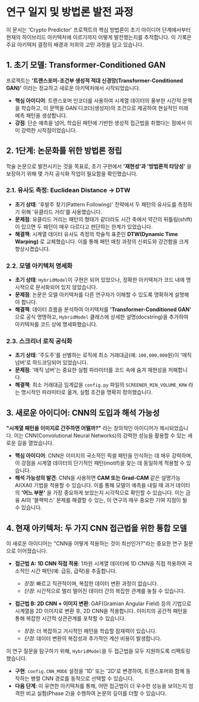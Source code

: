 # 연구 일지 및 방법론 발전 과정

이 문서는 'Crypto Predictor' 프로젝트의 핵심 방법론이 초기 아이디어 단계에서부터 현재의 하이브리드 아키텍처에 이르기까지 어떻게 발전했는지를 추적합니다. 이 기록은 주요 아키텍처 결정의 배경과 저희의 고민 과정을 담고 있습니다.

## 1. 초기 모델: Transformer-Conditioned GAN

프로젝트는 **'트랜스포머-조건부 생성적 적대 신경망(Transformer-Conditioned GAN)'** 이라는 정교하고 새로운 아키텍처에서 시작되었습니다.

-   **핵심 아이디어**: 트랜스포머 인코더를 사용하여 시계열 데이터의 풍부한 시간적 문맥을 학습하고, 이 문맥을 GAN 디코더(생성자)의 조건으로 제공하여 현실적인 미래 예측 패턴을 생성합니다.
-   **강점**: 단순 예측을 넘어, 학습된 패턴에 기반한 생성적 접근법을 취했다는 점에서 이미 강력한 시작점이었습니다.

## 2. 1단계: 논문화를 위한 방법론 정립

학술 논문으로 발전시키는 것을 목표로, 초기 구현에서 **'재현성'과 '방법론적 타당성'** 을 보장하기 위해 몇 가지 공식화 작업이 필요함을 확인했습니다.

### 2.1. 유사도 측정: Euclidean Distance → DTW

-   **초기 상태**: '후발주 찾기(Pattern Following)' 전략에서 두 패턴의 유사도를 측정하기 위해 '유클리드 거리'를 사용했습니다.
-   **문제점**: 유클리드 거리는 패턴의 형태가 같더라도 시간 축에서 약간의 뒤틀림(shift)이 있으면 두 패턴이 매우 다르다고 판단하는 한계가 있었습니다.
-   **해결책**: 시계열 데이터 유사도 측정의 학술적 표준인 **DTW(Dynamic Time Warping)** 로 교체했습니다. 이를 통해 패턴 매칭 과정의 신뢰도와 강건함을 크게 향상시켰습니다.

### 2.2. 모델 아키텍처 명세화

-   **초기 상태**: `HybridModel`이 구현은 되어 있었으나, 정확한 아키텍처가 코드 내에 명시적으로 문서화되어 있지 않았습니다.
-   **문제점**: 논문은 모델 아키텍처를 다른 연구자가 이해할 수 있도록 명확하게 설명해야 합니다.
-   **해결책**: 데이터 흐름을 분석하여 아키텍처를 **'Transformer-Conditioned GAN'** 으로 공식 명명하고, `HybridModel` 클래스에 상세한 설명(docstring)을 추가하여 아키텍처를 코드 상에 명세화했습니다.

### 2.3. 스크리너 로직 공식화

-   **초기 상태**: '주도주'를 선별하는 로직에 최소 거래대금(예: `100,000,000`원)이 '매직 넘버'로 하드코딩되어 있었습니다.
-   **문제점**: '매직 넘버'는 중요한 실험 파라미터를 코드 속에 숨겨 재현성을 저해합니다.
-   **해결책**: 최소 거래대금 임계값을 `config.py` 파일의 `SCREENER_MIN_VOLUME_KRW` 라는 명시적인 파라미터로 옮겨, 실험 조건을 명확히 정의했습니다.

## 3. 새로운 아이디어: CNN의 도입과 해석 가능성

**"시계열 패턴을 이미지로 간주하면 어떨까?"** 라는 창의적인 아이디어가 제시되었습니다. 이는 CNN(Convolutional Neural Networks)의 강력한 성능을 활용할 수 있는 새로운 길을 열었습니다.

-   **핵심 아이디어**: CNN은 이미지의 국소적인 픽셀 패턴을 인식하는 데 매우 강력하며, 이 강점을 시계열 데이터의 단기적인 패턴(motif)을 찾는 데 동일하게 적용할 수 있습니다.
-   **해석 가능성의 발견**: CNN을 사용하면 **CAM 또는 Grad-CAM** 같은 설명가능 AI(XAI) 기법을 적용할 수 있습니다. 이를 통해 모델이 예측을 내릴 때 과거 데이터의 **'어느 부분'** 을 가장 중요하게 보았는지 시각적으로 확인할 수 있습니다. 이는 금융 AI의 '블랙박스' 문제를 해결할 수 있는, 이 연구의 매우 중요한 기여 지점이 될 수 있습니다.

## 4. 현재 아키텍처: 두 가지 CNN 접근법을 위한 통합 모델

이 새로운 아이디어는 "CNN을 어떻게 적용하는 것이 최선인가?"라는 중요한 연구 질문으로 이어졌습니다.

-   **접근법 A: 1D CNN 직접 적용**: 1차원 시계열 데이터에 1D CNN을 직접 적용하여 국소적인 시간 패턴(예: 급등, 급락)을 추출합니다.
    -   *장점*: 빠르고 직관적이며, 복잡한 데이터 변환 과정이 없습니다.
    -   *단점*: 시간적으로 멀리 떨어진 데이터 간의 복잡한 관계를 놓칠 수 있습니다.

-   **접근법 B: 2D CNN + 이미지 변환**: GAF(Gramian Angular Field) 등의 기법으로 시계열을 2D 이미지로 변환 후, 2D CNN을 적용합니다. 이미지의 공간적 패턴을 통해 복잡한 시간적 상관관계를 포착할 수 있습니다.
    -   *장점*: 더 복잡하고 거시적인 패턴을 학습할 잠재력이 있습니다.
    -   *단점*: 데이터 변환의 복잡성과 추가적인 계산 비용이 발생합니다.

이 연구 질문을 탐구하기 위해, `HybridModel`을 두 접근법을 모두 지원하도록 리팩토링했습니다.

-   **구현**: `config.CNN_MODE` 설정을 '1D' 또는 '2D'로 변경하여, 트랜스포머와 함께 동작하는 병렬 CNN 경로를 동적으로 선택할 수 있습니다.
-   **다음 단계**: 이 유연한 아키텍처를 통해, 어떤 접근법이 더 우수한 성능을 보이는지 엄격한 비교 실험(Phase 2)을 수행하여 논문의 깊이를 더할 수 있습니다.